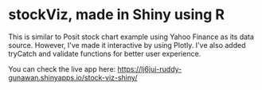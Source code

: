 # stockViz, made in Shiny using R

This is similar to Posit stock chart example using Yahoo Finance as its data source. However, I've made it interactive by using Plotly. I've also added tryCatch and validate functions for better user experience.

You can check the live app here: https://lj6jui-ruddy-gunawan.shinyapps.io/stock-viz-shiny/
